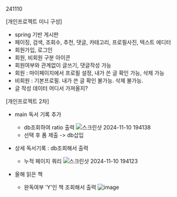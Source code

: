 241110

[개인프로젝트 미니 구성]
- spring 기반 게시판
- 페이징, 검색, 조회수, 추천, 댓글, 카테고리, 프로필사진, 텍스트 에디터
- 회원가입, 로그인
- 회원, 비회원 구분 아이콘
- 회원여부와 관계없이 글쓰기, 댓글작성 가능
- 회원 : 마이페이지에서 프로필 설정, 내가 쓴 글 확인 가능, 삭제 가능
- 비회원 : 기본프로필. 내가 쓴 글 확인 불가능. 삭제 불가능.
- 글 작성 데이터 어디서 가져올지?


[개인프로젝트 2차]
- main 독서 기록 추가
	- db조회하여 ratio 출력
     ![스크린샷 2024-11-10 194138](https://github.com/user-attachments/assets/eb40f9d6-f37a-4080-b1a2-058b13c10d2b)
	- 선택 후 폼 제출 -> db삽입
   
- 상세 독서기록 : db조회해서 출력
    - 누적 페이지 쿼리
    ![스크린샷 2024-11-10 194123](https://github.com/user-attachments/assets/daab421e-a226-41c9-9062-653d2f5b10c7)

- 올해 읽은 책
    - 완독여부 'Y'인 책 조회해서 출력
      ![image](https://github.com/user-attachments/assets/dd7663c0-6a0c-4132-be9a-3c4e309e3b85)




